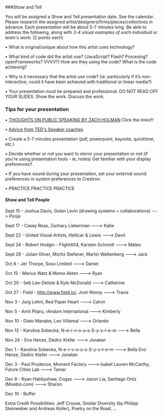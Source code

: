 ###Show and Tell

You will be assigned a Show and Tell presentation date. See the calendar. Please research the assigned artist/designers/firms/pieces/collectives in advance. Each presentation will be about 5-7 minutes long. Be able to address the following, along with *3-4 visual examples of each individual or team's work*: (2 points each)

• What is original/unique about how this artist uses technology? 

• What kind of code did the artist use?  (JavaScript? Flash? Procesing? openFrameworks? VVVV?) How are they using the code? What is the code achieving?

• Why is it necessary that the artist use code?  (ie: particularly if it’s non-interactive, could it have been achieved with traditional or linear media?)

• Your presentation must be prepared and professional. DO NOT READ OFF YOUR SLIDES. Show the work. Discuss the work.


### Tips for your presentation

• [THOUGHTS ON PUBLIC SPEAKING BY ZACH HOLMAN](http://speaking.io/) Click the links!!!

• [Advice from TED's Speaker coaches](http://blog.ted.com/a-ted-speaker-coach-shares-11-tips-for-right-before-you-go-on-stage/?utm_campaign=social&utm_medium=referral&utm_source=facebook.com&utm_content=ted-blog&utm_term=humanities)

• Create a 5-7 minutes presentation (pdf, powerpoint, keynote, quicktime, etc.)

• Decide whether or not you want to mirror your presentation or not (if you're using presentation tools - ie, notes)
Get familiar with your display preferences!!

• If you have sound during your presentation, set your external sound preferences in system preferences to Crestron.

• PRACTICE PRACTICE PRACTICE

#### Show and Tell People

Sept 15 - Joshua Davis, Golan Levin (drawing systems + collaborations) ---> Pooja

Sept 17 -  Casey Reas, Zachary Lieberman ---> Katie

Sept 22 - United Visual Artists, Hellicar & Lewis ---> Davit

Sept 24 - Robert Hodgin - Flight404, Karsten Schmidt ---> Mateo

Sept 29 - Julian Oliver, Moritz Stefaner, Martin Wattenberg ---> Jack

Oct 6 -  Jer Thorpe, Soso Limited ---> Daniel

Oct 15 - Marius Watz & Memo Akten ---> Ryan

Oct 20 - Seb Lee-Delisle & Kyle McDonald ---> Catherine

Oct 27 - Field - http://www.field.io/, Josh Nimoy ---> Travis

Nov 3 - Jurg Lehni, Red Paper Heart   ---> Calvin

Nov 5 - Amit Pitaru, rAndom International  ---> Kimberly

Nov 10 -  Diato Manabe, Leo Villareal ---> Orlando

Nov 12 - Karolina Sobecka, N-e-r-v-o-u-s-S-y-s-t-e-m ---> Bella

Nov 24 - Eno Henze, Dedric Kiefer ---> Jonatan 

Dec 1 - Karolina Sobecka, N-e-r-v-o-u-s-S-y-s-t-e-m ---> Bella
		Eno Henze, Dedric Kiefer ---> Jonatan 

Dec 3 - Paul Prudence, Moment Factory ---> Isabel
		Lauren McCarthy, Future Cities Lab ---> Tamar

Dec 8 - Ryan Habbyshaw, Cogaz ---> Jason
		Lia, Santiago Ortiz (Moebio.com) ---> Sharon

Dec 10 - Buffer


Extra Credit Possibilities:  Jeff Crouse, Similar Diversity (by Philipp Steinweber and Andreas Koller), Poetry on the Road, ...
